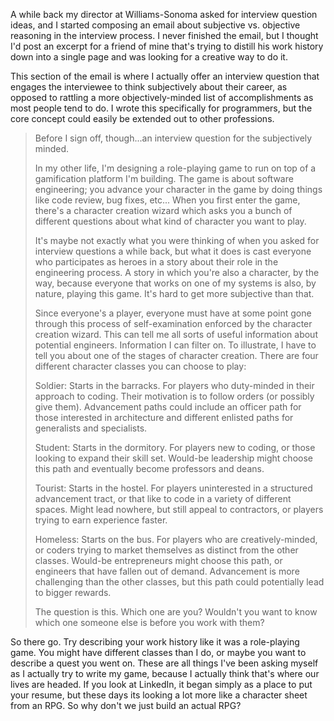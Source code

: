 A while back my director at Williams-Sonoma asked for interview question ideas, and I started composing an email about subjective vs. objective reasoning in the interview process. I never finished the email, but I thought I'd post an excerpt for a friend of mine that's trying to distill his work history down into a single page and was looking for a creative way to do it.

This section of the email is where I actually offer an interview question that engages the interviewee to think subjectively about their career, as opposed to rattling a more objectively-minded list of accomplishments as most people tend to do. I wrote this specifically for programmers, but the core concept could easily be extended out to other professions.

> Before I sign off, though...an interview question for the subjectively minded.
> 
> In my other life, I'm designing a role-playing game to run on top of a gamification platform I'm building. The game is about software engineering; you advance your character in the game by doing things like code review, bug fixes, etc... When you first enter the game, there's a character creation wizard which asks you a bunch of different questions about what kind of character you want to play.
> 
> It's maybe not exactly what you were thinking of when you asked for interview questions a while back, but what it does is cast everyone who participates as heroes in a story about their role in the engineering process. A story in which you're also a character, by the way, because everyone that works on one of my systems is also, by nature, playing this game. It's hard to get more subjective than that.
> 
> Since everyone's a player, everyone must have at some point gone through this process of self-examination enforced by the character creation wizard. This can tell me all sorts of useful information about potential engineers. Information I can filter on. To illustrate, I have to tell you about one of the stages of character creation. There are four different character classes you can choose to play:
> 
>    Soldier: Starts in the barracks. For players who duty-minded in their approach to coding. Their motivation is to follow orders (or possibly give them). Advancement paths could include an officer path for those interested in architecture and different enlisted paths for generalists and specialists.
> 
>    Student: Starts in the dormitory. For players new to coding, or those looking to expand their skill set. Would-be leadership might choose this path and eventually become professors and deans.
> 
>    Tourist: Starts in the hostel. For players uninterested in a structured advancement tract, or that like to code in a variety of different spaces. Might lead nowhere, but still appeal to contractors, or players trying to earn experience faster.
> 
>    Homeless: Starts on the bus. For players who are creatively-minded, or coders trying to market themselves as distinct from the other classes. Would-be entrepreneurs might choose this path, or engineers that have fallen out of demand. Advancement is more challenging than the other classes, but this path could potentially lead to bigger rewards.
> 
> The question is this. Which one are you? Wouldn't you want to know which one someone else is before you work with them?

So there go. Try describing your work history like it was a role-playing game. You might have different classes than I do, or maybe you want to describe a quest you went on. These are all things I've been asking myself as I actually try to write my game, because I actually think that's where our lives are headed. If you look at LinkedIn, it began simply as a place to put your resume, but these days its looking a lot more like a character sheet from an RPG. So why don't we just build an actual RPG?
